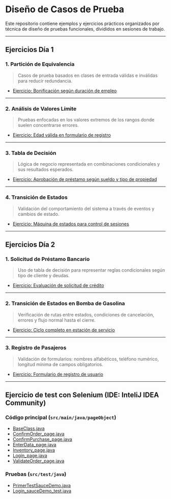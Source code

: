 # Diseño de Casos de Prueba

Este repositorio contiene ejemplos y ejercicios prácticos organizados por técnica de diseño de pruebas funcionales, divididos en sesiones de trabajo.

---

## Ejercicios Día 1

### 1. Partición de Equivalencia
> Casos de prueba basados en clases de entrada válidas e inválidas para reducir redundancia.
- [Ejercicio: Bonificación según duración de empleo](./ejerciciosDia1/particion_equivalencia.md)

---

### 2. Análisis de Valores Límite
> Pruebas enfocadas en los valores extremos de los rangos donde suelen concentrarse errores.
- [Ejercicio: Edad válida en formulario de registro](./ejerciciosDia1/valores_limite.md)

---

### 3. Tabla de Decisión
> Lógica de negocio representada en combinaciones condicionales y sus resultados esperados.
- [Ejercicio: Aprobación de préstamo según sueldo y tipo de propiedad](./ejerciciosDia1/tabla_decision.md)

---

### 4. Transición de Estados
> Validación del comportamiento del sistema a través de eventos y cambios de estado.
- [Ejercicio: Máquina de estados para control de sesiones](./ejerciciosDia1/transicion_estados.md)

---

## Ejercicios Día 2

### 1. Solicitud de Préstamo Bancario
> Uso de tabla de decisión para representar reglas condicionales según tipo de cliente y deudas.
- [Ejercicio: Evaluación de solicitud de crédito](./ejerciciosDia2/prestamo_bancario.md)

---

### 2. Transición de Estados en Bomba de Gasolina
> Verificación de rutas entre estados, condiciones de cancelación, errores y flujo normal hasta el cierre.
- [Ejercicio: Ciclo completo en estación de servicio](./ejerciciosDia2/transicion_estados.md)

---

### 3. Registro de Pasajeros
> Validación de formularios: nombres alfabéticos, teléfono numérico, longitud mínima de campos obligatorios.
- [Ejercicio: Formulario de registro de usuario](./ejerciciosDia2/registro_pasajeros.md)

---

## Ejercicio de test con Selenium (IDE: InteliJ IDEA Community)

### Código principal (`src/main/java/pageObject`)
- [BaseClass.java](./src/main/java/pageObject/BaseClass.java)
- [ConfirmOrder_page.java](./src/main/java/pageObject/ConfirmOrder_page.java)
- [ConfirmPurchase_page.java](./src/main/java/pageObject/ConfirmPurchase_page.java)
- [EnterData_page.java](./src/main/java/pageObject/EnterData_page.java)
- [Inventory_page.java](./src/main/java/pageObject/Inventory_page.java)
- [Login_page.java](./src/main/java/pageObject/Login_page.java)
- [ValidateOrder_page.java](./src/main/java/pageObject/ValidateOrder_page.java)

### Pruebas (`src/test/java`)
- [PrimerTestSauceDemo.java](./src/test/java/PrimerTestSauceDemo.java)
- [Login_sauceDemo_test.java](./src/test/java/test_front/Login_sauceDemo_test.java)
